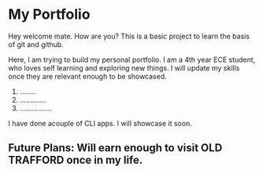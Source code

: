 # My Portfolio

Hey welcome mate. How are you? 
This is a basic project to learn the basis of git and github.

 Here, I am trying to build my personal portfolio.
I am a 4th year ECE student, who loves self learning and exploring new things.
I will update my skills once they are relevant enough to be showcased.
1. ........
2. .............
3. ................
   
I have done acouple of CLI apps. I will showcase it soon.

## Future Plans:  Will earn enough to visit OLD TRAFFORD once in my life.